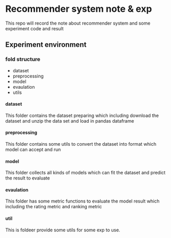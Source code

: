 # Recommender system note & exp
This repo will record the note about recommender system and some experiment code and result

## Experiment environment

### fold structure
* dataset
* preprocessing
* model
* evaulation
* utils


#### dataset

This folder contains the dataset preparing which including download the dataset and unzip the data set and load in pandas dataframe

#### preprocessing

This folder contains some utils to convert the dataset into format which model can accept and run

#### model

This folder collects all kinds of models which can fit the dataset and predict the result to evaluate

#### evaulation

This folder has some metric functions to evaluate the model result which including the rating metric and ranking metric

#### util

This is foldeer provide some utils for some exp to use.
